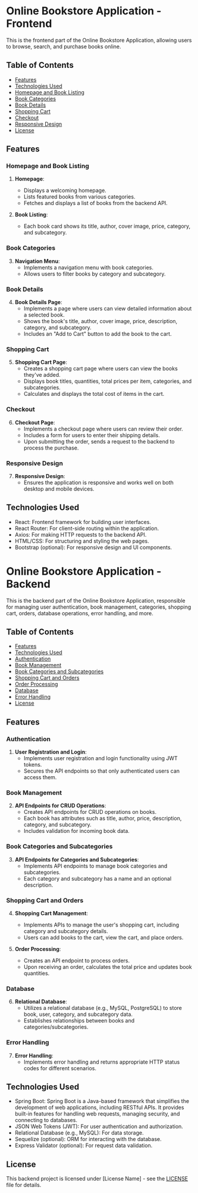 # Online Bookstore Application - Frontend

This is the frontend part of the Online Bookstore Application, allowing users to browse, search, and purchase books online.

## Table of Contents

- [Features](#features)
- [Technologies Used](#technologies-used)
- [Homepage and Book Listing](#homepage-and-book-listing)
- [Book Categories](#book-categories)
- [Book Details](#book-details)
- [Shopping Cart](#shopping-cart)
- [Checkout](#checkout)
- [Responsive Design](#responsive-design)
- [License](#license)

## Features

### Homepage and Book Listing

1. **Homepage**:
   - Displays a welcoming homepage.
   - Lists featured books from various categories.
   - Fetches and displays a list of books from the backend API.
   
2. **Book Listing**:
   - Each book card shows its title, author, cover image, price, category, and subcategory.

### Book Categories

3. **Navigation Menu**:
   - Implements a navigation menu with book categories.
   - Allows users to filter books by category and subcategory.

### Book Details

4. **Book Details Page**:
   - Implements a page where users can view detailed information about a selected book.
   - Shows the book's title, author, cover image, price, description, category, and subcategory.
   - Includes an "Add to Cart" button to add the book to the cart.

### Shopping Cart

5. **Shopping Cart Page**:
   - Creates a shopping cart page where users can view the books they've added.
   - Displays book titles, quantities, total prices per item, categories, and subcategories.
   - Calculates and displays the total cost of items in the cart.

### Checkout

6. **Checkout Page**:
   - Implements a checkout page where users can review their order.
   - Includes a form for users to enter their shipping details.
   - Upon submitting the order, sends a request to the backend to process the purchase.

### Responsive Design

7. **Responsive Design**:
   - Ensures the application is responsive and works well on both desktop and mobile devices.

## Technologies Used

- React: Frontend framework for building user interfaces.
- React Router: For client-side routing within the application.
- Axios: For making HTTP requests to the backend API.
- HTML/CSS: For structuring and styling the web pages.
- Bootstrap (optional): For responsive design and UI components.

# Online Bookstore Application - Backend

This is the backend part of the Online Bookstore Application, responsible for managing user authentication, book management, categories, shopping cart, orders, database operations, error handling, and more.

## Table of Contents

- [Features](#features)
- [Technologies Used](#technologies-used)
- [Authentication](#authentication)
- [Book Management](#book-management)
- [Book Categories and Subcategories](#book-categories-and-subcategories)
- [Shopping Cart and Orders](#shopping-cart-and-orders)
- [Order Processing](#order-processing)
- [Database](#database)
- [Error Handling](#error-handling)
- [License](#license)

## Features

### Authentication

1. **User Registration and Login**:
   - Implements user registration and login functionality using JWT tokens.
   - Secures the API endpoints so that only authenticated users can access them.

### Book Management

2. **API Endpoints for CRUD Operations**:
   - Creates API endpoints for CRUD operations on books.
   - Each book has attributes such as title, author, price, description, category, and subcategory.
   - Includes validation for incoming book data.

### Book Categories and Subcategories

3. **API Endpoints for Categories and Subcategories**:
   - Implements API endpoints to manage book categories and subcategories.
   - Each category and subcategory has a name and an optional description.

### Shopping Cart and Orders

4. **Shopping Cart Management**:
   - Implements APIs to manage the user's shopping cart, including category and subcategory details.
   - Users can add books to the cart, view the cart, and place orders.

5. **Order Processing**:
   - Creates an API endpoint to process orders.
   - Upon receiving an order, calculates the total price and updates book quantities.

### Database

6. **Relational Database**:
   - Utilizes a relational database (e.g., MySQL, PostgreSQL) to store book, user, category, and subcategory data.
   - Establishes relationships between books and categories/subcategories.

### Error Handling

7. **Error Handling**:
   - Implements error handling and returns appropriate HTTP status codes for different scenarios.

## Technologies Used

- Spring Boot: Spring Boot is a Java-based framework that simplifies the development of web   applications, including RESTful APIs. It provides built-in features for handling web requests, managing security, and connecting to databases.
- JSON Web Tokens (JWT): For user authentication and authorization.
- Relational Database (e.g., MySQL): For data storage.
- Sequelize (optional): ORM for interacting with the database.
- Express Validator (optional): For request data validation.

## License

This backend project is licensed under [License Name] - see the [LICENSE](License.txt) file for details.


